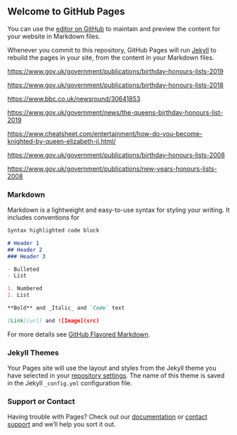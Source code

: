 ## Welcome to GitHub Pages

You can use the [editor on GitHub](https://github.com/gardash/gardash.github.io/edit/master/README.md) to maintain and preview the content for your website in Markdown files.

Whenever you commit to this repository, GitHub Pages will run [Jekyll](https://jekyllrb.com/) to rebuild the pages in your site, from the content in your Markdown files.

https://www.gov.uk/government/publications/birthday-honours-lists-2019

https://www.gov.uk/government/publications/birthday-honours-lists-2018

https://www.bbc.co.uk/newsround/30641853

https://www.gov.uk/government/news/the-queens-birthday-honours-list-2019

https://www.cheatsheet.com/entertainment/how-do-you-become-knighted-by-queen-elizabeth-ii.html/

https://www.gov.uk/government/publications/birthday-honours-lists-2008

https://www.gov.uk/government/publications/new-years-honours-lists-2008

### Markdown

Markdown is a lightweight and easy-to-use syntax for styling your writing. It includes conventions for

```markdown
Syntax highlighted code block

# Header 1
## Header 2
### Header 3

- Bulleted
- List

1. Numbered
2. List

**Bold** and _Italic_ and `Code` text

[Link](url) and ![Image](src)
```

For more details see [GitHub Flavored Markdown](https://guides.github.com/features/mastering-markdown/).

### Jekyll Themes

Your Pages site will use the layout and styles from the Jekyll theme you have selected in your [repository settings](https://github.com/gardash/gardash.github.io/settings). The name of this theme is saved in the Jekyll `_config.yml` configuration file.

### Support or Contact

Having trouble with Pages? Check out our [documentation](https://help.github.com/categories/github-pages-basics/) or [contact support](https://github.com/contact) and we’ll help you sort it out.
